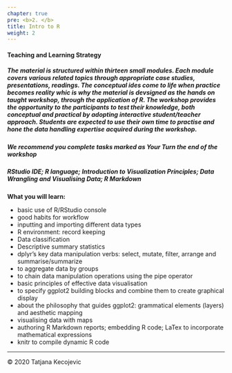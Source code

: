 ```yaml
---
chapter: true
pre: <b>2. </b>
title: Intro to R
weight: 2
---
```



#### Teaching and Learning Strategy

##### The material is structured within thirteen small modules. Each module covers various related topics through appropriate case studies, presentations, readings. The conceptual ides come to life when practice becomes reality whic is why the material is devsigned as the hands on taught workshop, through the application of R. The workshop provides the opportunity to the participants to test their knowledge, both conceptual and practical by adopting interactive student/teacher approach. Students are expected to use their own time to practise and hone the data handling expertise acquired during the workshop. 

##### We recommend you complete tasks marked as **Your Turn** the end of the workshop


##### RStudio IDE; R language; Introduction to Visualization Principles; Data Wrangling and Visualising Data; R Markdown

**What you will learn:**

* basic use of R/RStudio console
* good habits for workflow
* inputting and importing different data types
* R environment: record keeping
* Data classification
* Descriptive summary statistics
*	dplyr’s key data manipulation verbs: select, mutate, filter, arrange and summarise/summarize
* to aggregate data by groups
* to chain data manipulation operations using the pipe operator
* basic principles of effective data visualisation
* to specify ggplot2 building blocks and combine them to create graphical display
* about the philosophy that guides ggplot2: grammatical elements (layers) and aesthetic mapping
*	visualising data with maps
* authoring R Markdown reports; embedding R code; LaTex to incorporate mathematical expressions
* knitr to compile dynamic R code


-----------------------------
© 2020 Tatjana Kecojevic
